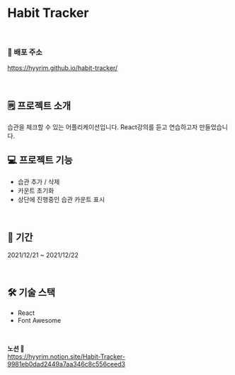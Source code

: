 # Habit Tracker

<br>

### 🔗 배포 주소

https://hyyrim.github.io/habit-tracker/

<br>

## 🗒️ 프로젝트 소개

습관을 체크할 수 있는 어플리케이션입니다. React강의를 듣고 연습하고자 만들었습니다.
<br>

## 💻 프로젝트 기능

- 습관 추가 / 삭제
- 카운트 초기화
- 상단에 진행중인 습관 카운트 표시

<br>

## 📅 기간

2021/12/21 ~ 2021/12/22

<br>

## 🛠 기술 스택

- React
- Font Awesome

<br>

**노션 📝** <br>
https://hyyrim.notion.site/Habit-Tracker-9981eb0dad2449a7aa346c8c556ceed3
